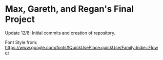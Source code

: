 Max, Gareth, and Regan's Final Project
===========================================

Update 12/8:
  Initial commits and creation of repository.

Font Style from: https://www.google.com/fonts#QuickUsePlace:quickUse/Family:Indie+Flower


